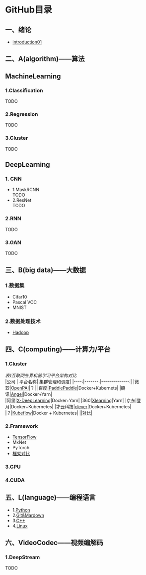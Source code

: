 # GitHub目录  
## 一、绪论  
* [introduction01](introduction01.md)  

## 二、A(algorithm)——算法   
## **MachineLearning**  
### 1.Classification 
TODO 
### 2.Regression  
TODO
### 3.Cluster
TODO  
## **DeepLearning** 
### 1. CNN  
* 1.MaskRCNN  
TODO
* 2.ResNet  
TODO
### 2.RNN  
TODO
### 3.GAN  
TODO
## 三、B(big data)——大数据  
### 1.数据集  
* Cifar10  
* Pascal VOC  
* MNIST  
### 2.数据处理技术  
* [Hadoop](https://github.com/fusimeng/Hadoop)
  
## 四、C(computing)——计算力/平台   
### 1.Cluster  
*表1互联网业界机器学习平台架构对比*    
|公司 | 平台名称| 集群管理和调度|
|----:|-------:|--------------:|
|微软|[OpenPAI](https://github.com/fusimeng/OpenPAI)|？|
|百度|[PaddlePaddle](https://github.com/PaddlePaddle/)|Docker+Kubernets|
|腾讯|[Angel](https://github.com/Angel-ML/angel)|Docker+Yarn|  
|阿里|[X-DeepLearning](https://github.com/alibaba/x-deeplearning)|Docker+Yarn|
|360|[Xlearning](https://github.com/Qihoo360/XLearning)|Yarn|
|京东|登月|Docker+Kubernetes|
|才云科技|[clever](https://caicloud.io/products/clever)|Docker+Kubernetes|
|？|[Kubeflow](https://github.com/kubeflow)|Docker + Kubernetes|
||[对比](clusterframeworkcompare.md)|
### 2.Framework   
* [TensorFlow](https://github.com/fusimeng/TensorFlow)
* MxNet  
* PyTorch  
* [框架对比](frameworks.md)  
### 3.GPU  
### 4.CUDA  


  
## 五、L(language)——编程语言   
* 1.[Python](https://github.com/fusimeng/Python)  
* 2.[Git&Mardown](https://github.com/fusimeng/Git)  
* 3.[C++](https://github.com/fusimeng/C++)
* 4.[Linux](https://github.com/fusimeng/Linux)  
## 六、VideoCodec——视频编解码  
### 1.DeepStream  
TODO  


